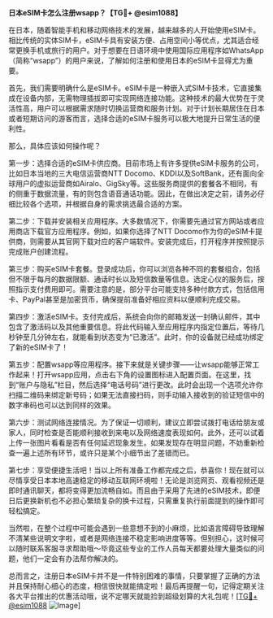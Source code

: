 **日本eSIM卡怎么注册wsapp？【TG💪+ @esim1088】**

在日本，随着智能手机和移动网络技术的发展，越来越多的人开始使用eSIM卡。相比传统的实体SIM卡，eSIM卡具有安装方便、占用空间小等优点，尤其适合经常更换手机或旅行的用户。对于想要在日语环境中使用国际应用程序如WhatsApp（简称“wsapp”）的用户来说，了解如何注册和使用日本的eSIM卡显得尤为重要。

首先，我们需要明确什么是eSIM卡。eSIM卡是一种嵌入式SIM卡技术，它直接集成在设备内部，无需物理插拔即可实现网络连接功能。这种技术的最大优势在于灵活性高，用户可以根据需求随时切换运营商和服务计划。对于计划长期居住在日本或者短期访问的游客而言，选择合适的eSIM卡服务可以极大地提升日常生活的便利性。

那么，具体应该如何操作呢？

第一步：选择合适的eSIM卡供应商。目前市场上有许多提供eSIM卡服务的公司，比如日本当地的三大电信运营商NTT Docomo、KDDI以及SoftBank，还有面向全球用户的虚拟运营商如Airalo、GigSky等。这些服务商提供的套餐各不相同，有的侧重于数据流量，有的则包含语音通话功能。因此，在做出决定之前，请务必仔细比较各个选项，并根据自身的需求挑选最合适的方案。

第二步：下载并安装相关应用程序。大多数情况下，你需要先通过官方网站或者应用商店下载官方应用程序。例如，如果你选择了NTT Docomo作为你的eSIM卡提供商，则需要从其官网下载对应的客户端软件。安装完成后，打开程序并按照提示完成账户创建流程。

第三步：购买eSIM卡套餐。登录成功后，你可以浏览各种不同的套餐组合，包括但不限于每月的数据限额、通话时长以及短信数量等信息。选定心仪的服务后，按照指示支付费用即可。需要注意的是，部分平台可能支持多种付款方式，包括信用卡、PayPal甚至是加密货币，确保提前准备好相应资料以便顺利完成交易。

第四步：激活eSIM卡。支付完成后，系统会向你的邮箱发送一封确认邮件，其中包含了激活码以及其他重要信息。将此代码输入至应用程序内指定位置后，等待几秒钟至几分钟左右，就能看到状态变为“已激活”。此时，你的设备就已经成功绑定了新的eSIM卡了！

第五步：配置wsapp等应用程序。接下来就是关键步骤——让wsapp能够正常工作起来！打开wsapp应用，点击右下角的设置图标进入配置页面。在这里，找到“账户与隐私”栏目，然后选择“电话号码”进行更改。此时会出现一个选项允许你扫描二维码来绑定新号码；如果无法直接扫码，则手动输入接收到的验证短信中的数字串码也可以达到同样的效果。

第六步：测试网络连接情况。为了保证一切顺利，建议立即尝试拨打电话给朋友或家人，同时检查是否能顺利接收到来电以及网络速度表现如何。此外，还可以试着上传一张图片看看是否有任何延迟现象发生。如果发现存在明显问题，不妨重新检查一遍上述所有环节，或许只是某个小细节出了差错而已。

第七步：享受便捷生活吧！当以上所有准备工作都完成之后，恭喜你！现在就可以尽情享受日本本地高速稳定的移动互联网环境啦！无论是浏览网页、观看视频还是即时通讯聊天，都将变得更加流畅自如。而且由于采用了先进的eSIM技术，即便日后更换新机也不必担心繁琐复杂的换卡过程，只需重复执行前面提到的操作即可轻松搞定。

当然啦，在整个过程中可能会遇到一些意想不到的小麻烦，比如语言障碍导致理解不清某些说明文字啦，或者是网络连接不稳定影响进度等等。但别担心，这时候可以随时联系客服寻求帮助哦～毕竟这些专业的工作人员每天都要处理大量类似的问题，他们一定会有办法帮你解决的。

总而言之，注册日本eSIM卡并不是一件特别困难的事情，只要掌握了正确的方法并且保持耐心细心的态度，相信很快就能搞定啦！最后再提醒一句，记得定期关注各大平台推出的优惠活动哦，说不定哪天就能捡到超级划算的大礼包呢！[[TG💪+ @esim1088](https://t.me/s/esim1088) ![Image](https://i.postimg.cc/4NQfJmqS/Snipaste-2025-05-13-00-14-12.png)]